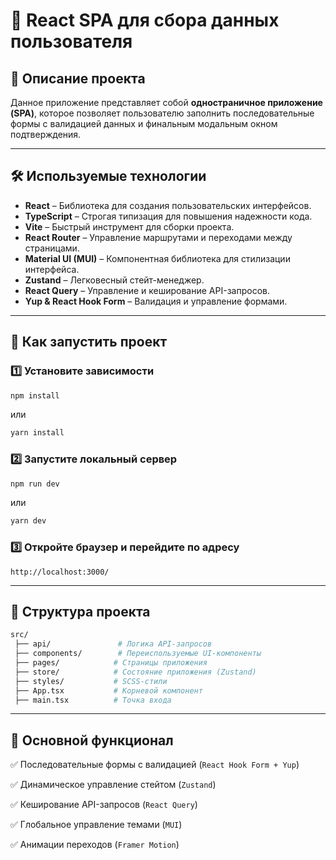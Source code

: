 # 🚀 React SPA для сбора данных пользователя

## 📌 Описание проекта

Данное приложение представляет собой **одностраничное приложение (SPA)**, которое позволяет пользователю заполнить последовательные формы с валидацией данных и финальным модальным окном подтверждения.

---

## 🛠 Используемые технологии

- **React** – Библиотека для создания пользовательских интерфейсов.
- **TypeScript** – Строгая типизация для повышения надежности кода.
- **Vite** – Быстрый инструмент для сборки проекта.
- **React Router** – Управление маршрутами и переходами между страницами.
- **Material UI (MUI)** – Компонентная библиотека для стилизации интерфейса.
- **Zustand** – Легковесный стейт-менеджер.
- **React Query** – Управление и кеширование API-запросов.
- **Yup & React Hook Form** – Валидация и управление формами.

---

## 🚀 Как запустить проект

### 1️⃣ Установите зависимости

```sh
npm install
```

или

```sh
yarn install
```

### 2️⃣ Запустите локальный сервер

```sh
npm run dev
```

или

```sh
yarn dev
```

### 3️⃣ Откройте браузер и перейдите по адресу

```
http://localhost:3000/
```

---

## 📂 Структура проекта

```bash
src/
 ├── api/               # Логика API-запросов
 ├── components/        # Переиспользуемые UI-компоненты
 ├── pages/            # Страницы приложения
 ├── store/            # Состояние приложения (Zustand)
 ├── styles/           # SCSS-стили
 ├── App.tsx           # Корневой компонент
 ├── main.tsx          # Точка входа
```

---

## 📌 Основной функционал

✅ Последовательные формы с валидацией (`React Hook Form + Yup`)

✅ Динамическое управление стейтом (`Zustand`)

✅ Кеширование API-запросов (`React Query`)

✅ Глобальное управление темами (`MUI`)

✅ Анимации переходов (`Framer Motion`)
